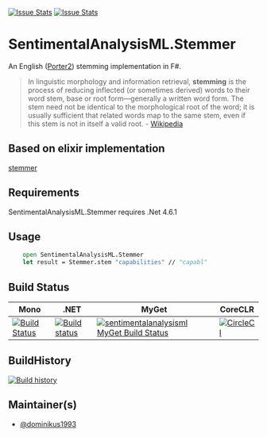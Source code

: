 [![Issue Stats](http://issuestats.com/github/SentimentalAnalysisML/SentimentalAnalysisML.Stemmer/badge/issue)](http://issuestats.com/github/SentimentalAnalysisML/SentimentalAnalysisML.Stemmer)
[![Issue Stats](http://issuestats.com/github/SentimentalAnalysisML/SentimentalAnalysisML.Stemmer/badge/pr)](http://issuestats.com/github/SentimentalAnalysisML/SentimentalAnalysisML.Stemmer)

# SentimentalAnalysisML.Stemmer

An English ([Porter2](http://snowballstem.org/algorithms/english/stemmer.html)) stemming implementation in F#.

> In linguistic morphology and information retrieval, __stemming__ is the process of reducing inflected (or sometimes derived) words to their word stem, base or root form—generally a written word form. The stem need not be identical to the morphological root of the word; it is usually sufficient that related words map to the same stem, even if this stem is not in itself a valid root. - [Wikipedia](https://en.wikipedia.org/wiki/Stemming)

## Based on elixir implementation 

[stemmer](https://github.com/fredwu/stemmer)

## Requirements

SentimentalAnalysisML.Stemmer requires .Net 4.6.1

## Usage

```fsharp
    open SentimentalAnalysisML.Stemmer
    let result = Stemmer.stem "capabilities" // "capabl"

```  

## Build Status

Mono | .NET | MyGet | CoreCLR
---- | ---- | ----  | -------
[![Build Status](https://travis-ci.org/SentimentalAnalysisML/SentimentalAnalysisML.Stemmer.svg?branch=master)](https://travis-ci.org/SentimentalAnalysisML/SentimentalAnalysisML.Stemmer)| [![Build status](https://ci.appveyor.com/api/projects/status/d7lk960dgq7gpvqa?svg=true)](https://ci.appveyor.com/project/dominikus1993/sentimentalanalysisml-stemmer) | [![sentimentalanalysisml MyGet Build Status](https://www.myget.org/BuildSource/Badge/sentimentalanalysisml?identifier=45a497f1-9d16-4476-9f21-741ccf803606)](https://www.myget.org/) | [![CircleCI](https://circleci.com/gh/SentimentalAnalysisML/SentimentalAnalysisML.Stemmer.svg?style=svg)](https://circleci.com/gh/SentimentalAnalysisML/SentimentalAnalysisML.Stemmer)

## BuildHistory
[![Build history](https://buildstats.info/appveyor/chart/dominikus1993/sentimentalanalysisml-stemmer)](https://ci.appveyor.com/project/dominikus1993/sentimentalanalysisml-stemmer/history)

## Maintainer(s)

- [@dominikus1993](https://github.com/dominikus1993)